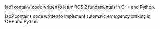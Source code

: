 lab1 contains code written to learn ROS 2 fundamentals in C++ and Python.

lab2 contains code written to implement automatic emergency braking in C++
and Python